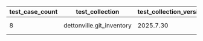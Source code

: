 | test_case_count | test_collection | test_collection_version | test_component | test_date | test_failed | test_details_link |
| --- | --- | --- | --- | --- | --- | --- |
| 8 | dettonville.git_inventory | 2025.7.30 | update_inventory | 2025-08-11T16:52:32Z | True | [test details](./update_inventory/test.results/test-results.md) |
